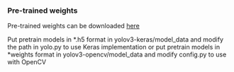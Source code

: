 ### Pre-trained weights
Pre-trained weights can be downloaded [here](https://drive.google.com/drive/folders/1Lgq0dXk33LGvRTdGQ1Foo5-FOXhTKT7L?usp=sharing)

Put pretrain models in *.h5 format in yolov3-keras/model_data and modify the path in yolo.py to use Keras implementation or put pretrain models in *weights format in yolov3-opencv/model_data and modify config.py to use with OpenCV
